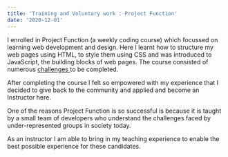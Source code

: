 ```yaml
---
title: 'Training and Voluntary work : Project Function'
date: '2020-12-01'
--- 
```

 I enrolled in Project Function (a weekly coding course) which focussed on learning web development and design. Here I learnt how to structure my web pages using HTML, to style them using CSS and was introduced to JavaScript, the building blocks of web pages. The course consisted of numerous <a href="https://github.com/Bal2018/projectfn-challenges" target="_blank">challenges </a> to be completed.
 
After completing the course I felt so empowered with my experience that I decided to give back to the community and applied and become an Instructor here.

One of the reasons Project Function is so successful is because it is taught by a small team of developers who understand the challenges faced by under-represented groups in society today.  

As an instructor I am able to bring in my teaching experience to enable the best possible experience for these candidates.